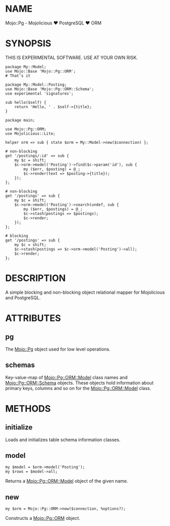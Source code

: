 # NAME

Mojo::Pg - Mojolicious ♥ PostgreSQL ♥ ORM

# SYNOPSIS

THIS IS EXPERIMENTAL SOFTWARE. USE AT YOUR OWN RISK.

    package My::Model;
    use Mojo::Base 'Mojo::Pg::ORM';
    # That's it

    package My::Model::Posting;
    use Mojo::Base 'Mojo::Pg::ORM::Schema';
    use experimental 'signatures';

    sub hello($self) {
        return 'Hello, ' . $self->{title};
    }

    package main;

    use Mojo::Pg::ORM;
    use Mojolicious::Lite;

    helper orm => sub { state $orm = My::Model->new($connection) };

    # non-blocking
    get '/postings/:id' => sub {
        my $c = shift;
        $c->orm->model('Posting')->find($c->param('id'), sub {
            my ($err, $posting) = @_;
            $c->render(text => $posting->{title});
        });
    };

    # non-blocking
    get '/postings' => sub {
        my $c = shift;
        $c->orm->model('Posting')->search(undef, sub {
            my ($err, $postings) = @_;
            $c->stash(postings => $postings);
            $c->render;
        });
    };

    # blocking
    get '/postings' => sub {
        my $c = shift;
        $c->stash(postings => $c->orm->model('Posting')->all);
        $c->render;
    };

# DESCRIPTION

A simple blocking and non-blocking object relational mapper for Mojolicious
and PostgreSQL.

# ATTRIBUTES

## pg

The [Mojo::Pg](https://metacpan.org/pod/Mojo::Pg) object used for low level operations.

## schemas

Key-value-map of [Mojo::Pg::ORM::Model](https://metacpan.org/pod/Mojo::Pg::ORM::Model) class names and [Mojo::Pg::ORM::Schema](https://metacpan.org/pod/Mojo::Pg::ORM::Schema)
objects. These objects hold information about primary keys, columns and so on for
the [Mojo::Pg::ORM::Model](https://metacpan.org/pod/Mojo::Pg::ORM::Model) class.

# METHODS

## initialize

Loads and initializes table schema information classes.

## model

    my $model = $orm->model('Posting');
    my $rows = $model->all;

Returns a [Mojo::Pg::ORM::Model](https://metacpan.org/pod/Mojo::Pg::ORM::Model) object of the given name.

## new

    my $orm = Mojo::Pg::ORM->new($connection, %options?);

Constructs a [Mojo::Pg::ORM](https://metacpan.org/pod/Mojo::Pg::ORM) object.
